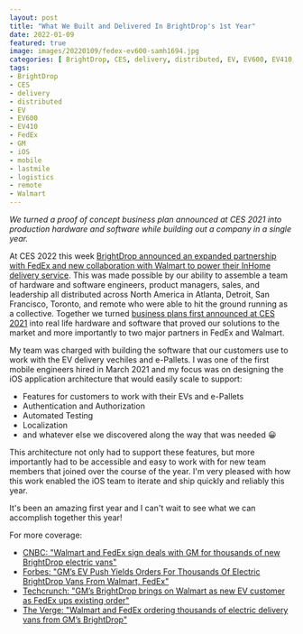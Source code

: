 ```yaml
---
layout: post
title: "What We Built and Delivered In BrightDrop's 1st Year"
date: 2022-01-09
featured: true
image: images/20220109/fedex-ev600-samh1694.jpg
categories: [ BrightDrop, CES, delivery, distributed, EV, EV600, EV410, FedEx, GM, iOS, mobile, lastmile, logistics, remote, Walmart]
tags:
- BrightDrop
- CES
- delivery
- distributed
- EV
- EV600
- EV410
- FedEx
- GM
- iOS
- mobile
- lastmile
- logistics
- remote
- Walmart
---
```

  
<!--excerpt.start-->
_We turned a proof of concept business plan announced at CES 2021 into production hardware and software while building out a company in a single year._
<!--excerpt.end-->

At CES 2022 this week [BrightDrop announced an expanded partnership with FedEx and new collaboration with Walmart to power their InHome delivery service](https://www.gobrightdrop.com/newsroom/brightdrop-announces-walmart-as-new-ev-customer-and-expands-collaboration-with-fedex-at-ces).  This was made possible by our ability to assemble a team of hardware and software engineers, product managers, sales, and leadership all distributed across North America in Atlanta, Detroit, San Francisco, Toronto, and remote who were able to hit the ground running as a collective.  Together we turned [business plans first announced at CES 2021](https://www.gobrightdrop.com/newsroom/gm-launches-brightdrop) into real life hardware and software that proved our solutions to the market and more importantly to two major partners in FedEx and Walmart.

My team was charged with building the software that our customers use to work with the EV delivery vechiles and e-Pallets.  I was one of the first mobile engineers hired in March 2021 and my focus was on designing the iOS application architecture that would easily scale to support:

* Features for customers to work with their EVs and e-Pallets
* Authentication and Authorization
* Automated Testing
* Localization
* and whatever else we discovered along the way that was needed &#128512;

This architecture not only had to support these features, but more importantly had to be accessible and easy to work with for new team members that joined over the course of the year.  I'm very pleased with how this work enabled the iOS team to iterate and ship quickly and reliably this year.

It's been an amazing first year and I can't wait to see what we can accomplish together this year!

For more coverage:

* [CNBC: "Walmart and FedEx sign deals with GM for thousands of new BrightDrop electric vans"](https://www.cnbc.com/2022/01/05/walmart-and-fedex-sign-deals-for-thousands-of-gms-new-electric-vans.html)
* [Forbes: "GM’s EV Push Yields Orders For Thousands Of Electric BrightDrop Vans From Walmart, FedEx"](https://www.forbes.com/sites/alanohnsman/2022/01/05/gms-ev-push-yields-orders-for-thousands-of-electric-brightdrop-vans-from-walmart-fedex/?sh=21e62001b86f)
* [Techcrunch: "GM’s BrightDrop brings on Walmart as new EV customer as FedEx ups existing order"](https://techcrunch.com/2022/01/05/gms-brightdrop-brings-on-walmart-as-new-ev-customer-fedex-ups-existing-order/)
* [The Verge: "Walmart and FedEx ordering thousands of electric delivery vans from GM’s BrightDrop"](https://www.theverge.com/2022/1/5/22867087/walmart-brightdrop-electric-delivery-van-gm-fedex)


